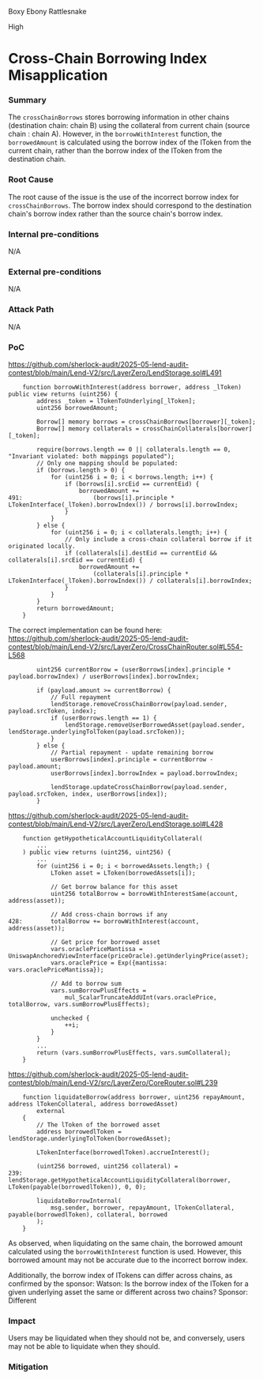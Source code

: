 Boxy Ebony Rattlesnake

High

# Cross-Chain Borrowing Index Misapplication

### Summary
The `crossChainBorrows` stores borrowing information in other chains (destination chain: chain B) using the collateral from current chain (source chain : chain A). However, in the `borrowWithInterest` function, the `borrowedAmount` is calculated using the borrow index of the lToken from the current chain, rather than the borrow index of the lToken from the destination chain.

### Root Cause
The root cause of the issue is the use of the incorrect borrow index for `crossChainBorrows`. 
The borrow index should correspond to the destination chain's borrow index rather than the source chain's borrow index.

### Internal pre-conditions
N/A

### External pre-conditions
N/A

### Attack Path
N/A

### PoC
https://github.com/sherlock-audit/2025-05-lend-audit-contest/blob/main/Lend-V2/src/LayerZero/LendStorage.sol#L491
```solidity
    function borrowWithInterest(address borrower, address _lToken) public view returns (uint256) {
        address _token = lTokenToUnderlying[_lToken];
        uint256 borrowedAmount;

        Borrow[] memory borrows = crossChainBorrows[borrower][_token];
        Borrow[] memory collaterals = crossChainCollaterals[borrower][_token];

        require(borrows.length == 0 || collaterals.length == 0, "Invariant violated: both mappings populated");
        // Only one mapping should be populated:
        if (borrows.length > 0) {
            for (uint256 i = 0; i < borrows.length; i++) {
                if (borrows[i].srcEid == currentEid) {
                    borrowedAmount +=
491:                    (borrows[i].principle * LTokenInterface(_lToken).borrowIndex()) / borrows[i].borrowIndex;
                }
            }
        } else {
            for (uint256 i = 0; i < collaterals.length; i++) {
                // Only include a cross-chain collateral borrow if it originated locally.
                if (collaterals[i].destEid == currentEid && collaterals[i].srcEid == currentEid) {
                    borrowedAmount +=
                        (collaterals[i].principle * LTokenInterface(_lToken).borrowIndex()) / collaterals[i].borrowIndex;
                }
            }
        }
        return borrowedAmount;
    }
```
The correct implementation can be found here:
https://github.com/sherlock-audit/2025-05-lend-audit-contest/blob/main/Lend-V2/src/LayerZero/CrossChainRouter.sol#L554-L568
```solidity
        uint256 currentBorrow = (userBorrows[index].principle * payload.borrowIndex) / userBorrows[index].borrowIndex;

        if (payload.amount >= currentBorrow) {
            // Full repayment
            lendStorage.removeCrossChainBorrow(payload.sender, payload.srcToken, index);
            if (userBorrows.length == 1) {
                lendStorage.removeUserBorrowedAsset(payload.sender, lendStorage.underlyingTolToken(payload.srcToken));
            }
        } else {
            // Partial repayment - update remaining borrow
            userBorrows[index].principle = currentBorrow - payload.amount;
            userBorrows[index].borrowIndex = payload.borrowIndex;

            lendStorage.updateCrossChainBorrow(payload.sender, payload.srcToken, index, userBorrows[index]);
        }
```

https://github.com/sherlock-audit/2025-05-lend-audit-contest/blob/main/Lend-V2/src/LayerZero/LendStorage.sol#L428
```solidity
    function getHypotheticalAccountLiquidityCollateral(
        ...
    ) public view returns (uint256, uint256) {
        ...
        for (uint256 i = 0; i < borrowedAssets.length;) {
            LToken asset = LToken(borrowedAssets[i]);

            // Get borrow balance for this asset
            uint256 totalBorrow = borrowWithInterestSame(account, address(asset));

            // Add cross-chain borrows if any
428:        totalBorrow += borrowWithInterest(account, address(asset));

            // Get price for borrowed asset
            vars.oraclePriceMantissa = UniswapAnchoredViewInterface(priceOracle).getUnderlyingPrice(asset);
            vars.oraclePrice = Exp({mantissa: vars.oraclePriceMantissa});

            // Add to borrow sum
            vars.sumBorrowPlusEffects =
                mul_ScalarTruncateAddUInt(vars.oraclePrice, totalBorrow, vars.sumBorrowPlusEffects);

            unchecked {
                ++i;
            }
        }
        ...
        return (vars.sumBorrowPlusEffects, vars.sumCollateral);
    }
```
https://github.com/sherlock-audit/2025-05-lend-audit-contest/blob/main/Lend-V2/src/LayerZero/CoreRouter.sol#L239
```solidity
    function liquidateBorrow(address borrower, uint256 repayAmount, address lTokenCollateral, address borrowedAsset)
        external
    {
        // The lToken of the borrowed asset
        address borrowedlToken = lendStorage.underlyingTolToken(borrowedAsset);

        LTokenInterface(borrowedlToken).accrueInterest();

        (uint256 borrowed, uint256 collateral) =
239:        lendStorage.getHypotheticalAccountLiquidityCollateral(borrower, LToken(payable(borrowedlToken)), 0, 0);

        liquidateBorrowInternal(
            msg.sender, borrower, repayAmount, lTokenCollateral, payable(borrowedlToken), collateral, borrowed
        );
    }
```
As observed, when liquidating on the same chain, the borrowed amount calculated using the `borrowWithInterest` function is used. However, this borrowed amount may not be accurate due to the incorrect borrow index.

Additionally, the borrow index of lTokens can differ across chains, as confirmed by the sponsor:
Watson: Is the borrow index of the lToken for a given underlying asset the same or different across two chains?
Sponsor:  Different

### Impact
Users may be liquidated when they should not be, and conversely, users may not be able to liquidate when they should.

### Mitigation

